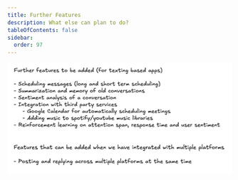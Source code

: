 ```yaml
---
title: Further Features
description: What else can plan to do?
tableOfContents: false
sidebar:
  order: 97
---
```


![Further Features](./images/further.png)